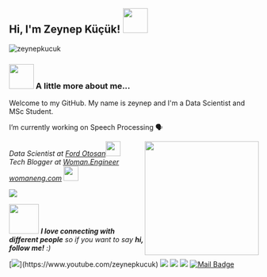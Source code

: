 <h2> Hi, I'm Zeynep Küçük! <img src="https://media.giphy.com/media/ES4Vcv8zWfIt2/giphy.gif" width="50"></h2>
<p align="left"> <img src="https://komarev.com/ghpvc/?username=zeynepkucuk" alt="zeynepkucuk" /> </p>

### <img src="https://media.giphy.com/media/VgCDAzcKvsR6OM0uWg/giphy.gif" width="50"> A little more about me...  

Welcome to my GitHub. My name is zeynep and I'm a Data Scientist and MSc Student. 

I’m currently working on Speech Processing 🗣

<img align='right' src="https://media.giphy.com/media/ieyl9zmCjO4b4t6qoY/giphy.gif" width="230">
<p><em>Data Scientist at <a href="https://www.fordotosan.com.tr/tr">Ford Otosan</a><img src="https://media.giphy.com/media/WUlplcMpOCEmTGBtBW/giphy.gif" width="30"></br>
Tech Blogger at <a href="https://www.instagram.com/woman.engineer">Woman.Engineer</a>
  <a href="https://www.womaneng.com">womaneng.com</a>
  <img src="https://media.giphy.com/media/WUlplcMpOCEmTGBtBW/giphy.gif" width="30"> 
</em></p>




<img align='below' src="https://github-readme-stats.vercel.app/api?username=zeynepkucuk&show_icons=true">




<img src="https://media.giphy.com/media/LnQjpWaON8nhr21vNW/giphy.gif" width="60"> <em><b>I love connecting with different people</b> so if you want to say <b>hi, follow me!</b> :)</em>



[![](https://img.shields.io/badge/youtube-%23FF0000.svg?&style=for-the-badge&logo=youtube&logoColor=white")](https://www.youtube.com/zeynepkucuk)
[![](https://img.shields.io/badge/instagram-%23E4405F.svg?&style=for-the-badge&logo=instagram&logoColor=white)](https://instagram.com/woman.engineer)
[![](https://img.shields.io/badge/twitter-%231DA1F2.svg?&style=for-the-badge&logo=twitter&logoColor=white)](https://www.twitter.com/womaneng)
[![](https://img.shields.io/badge/linkedin-%230077B5.svg?&style=for-the-badge&logo=linkedin&logoColor=white)](https://www.linkedin.com/in/zeynep-küçük/)
[![Mail Badge](https://img.shields.io/badge/zynpkck95@gmail.com-c14438?style=for-the-badge&logo=Gmail&logoColor=white&link=mailto:zynpkck95@gmail.com)](mailto:zynpkck95@gmail.com)



